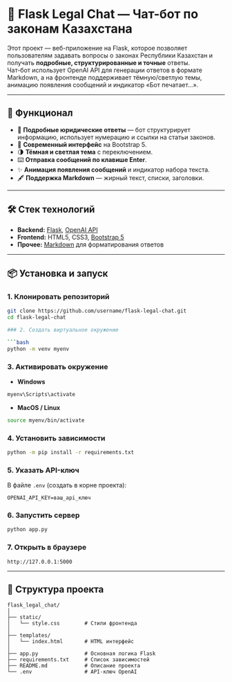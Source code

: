 # 💬 Flask Legal Chat — Чат-бот по законам Казахстана

Этот проект — веб-приложение на Flask, которое позволяет пользователям задавать вопросы о законах Республики Казахстан и получать **подробные, структурированные и точные** ответы.  
Чат-бот использует OpenAI API для генерации ответов в формате Markdown, а на фронтенде поддерживает тёмную/светлую темы, анимацию появления сообщений и индикатор «Бот печатает…».

---

## 🚀 Функционал
- 📜 **Подробные юридические ответы** — бот структурирует информацию, использует нумерацию и ссылки на статьи законов.
- 🎨 **Современный интерфейс** на Bootstrap 5.
- 🌗 **Тёмная и светлая тема** с переключением.
- ⌨️ **Отправка сообщений по клавише Enter**.
- ✨ **Анимация появления сообщений** и индикатор набора текста.
- 🖋 **Поддержка Markdown** — жирный текст, списки, заголовки.

---

## 🛠 Стек технологий
- **Backend:** [Flask](https://flask.palletsprojects.com/), [OpenAI API](https://platform.openai.com/)
- **Frontend:** HTML5, CSS3, [Bootstrap 5](https://getbootstrap.com/)
- **Прочее:** [Markdown](https://python-markdown.github.io/) для форматирования ответов

---

## 📦 Установка и запуск

### 1. Клонировать репозиторий
```bash
git clone https://github.com/username/flask-legal-chat.git
cd flask-legal-chat

### 2. Создать виртуальное окружение

```bash
python -m venv myenv
```

### 3. Активировать окружение

* **Windows**

```bash
myenv\Scripts\activate
```

* **MacOS / Linux**

```bash
source myenv/bin/activate
```

### 4. Установить зависимости

```bash
python -m pip install -r requirements.txt
```

### 5. Указать API-ключ

В файле `.env` (создать в корне проекта):

```env
OPENAI_API_KEY=ваш_api_ключ
```

### 6. Запустить сервер

```bash
python app.py
```

### 7. Открыть в браузере

```
http://127.0.0.1:5000
```

---

## 📂 Структура проекта

```
flask_legal_chat/
│
├── static/
│   └── style.css        # Стили фронтенда
│
├── templates/
│   └── index.html       # HTML интерфейс
│
├── app.py               # Основная логика Flask
├── requirements.txt     # Список зависимостей
├── README.md            # Описание проекта
└── .env                 # API-ключ OpenAI
```